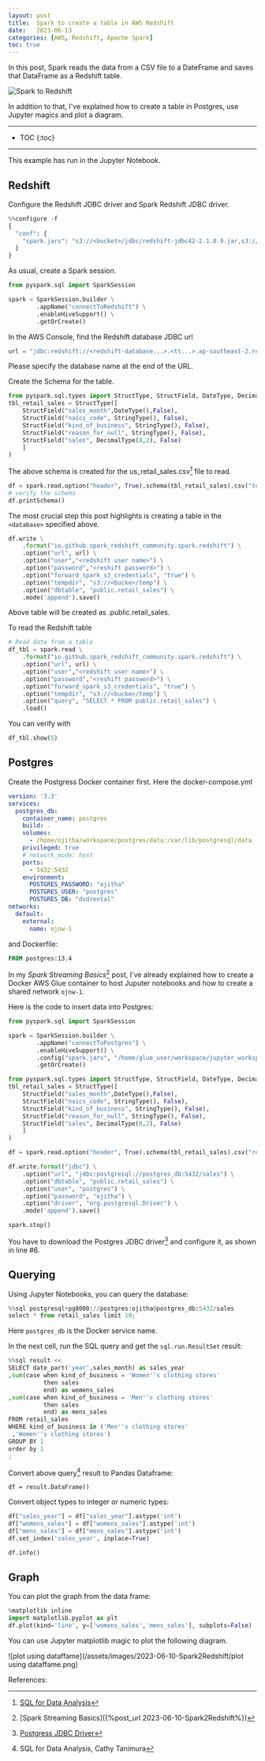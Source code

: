 ```yaml
---
layout: post
title:  Spark to create a table in AWS Redshift
date:   2023-06-13
categories: [AWS, Redshift, Apache Spark]
toc: true
---
```


In this post, Spark reads the data from a CSV file to a DateFrame and saves that DataFrame as a Redshift table.

![Spark to Redshift](/assets/images/2023-06-10-Spark2Redshift/Spark2Redshift.jpg)

In addition to that, I've explained how to create a table in Postgres, use Jupyter magics and plot a diagram.

<!--more-->

------

* TOC
{:toc}
------

This example has run in the Jupyter Notebook. 

## Redshift

Configure the Redshift JDBC driver and Spark Redshift JDBC driver.

```python
%%configure -f
{
  "conf": {
    "spark.jars": "s3://<bucket>/jdbc/redshift-jdbc42-2.1.0.9.jar,s3://<bucket>/jdbc/spark-redshift.jar"
  }
}
```

As usual, create a Spark session.

```python
from pyspark.sql import SparkSession

spark = SparkSession.builder \
        .appName("connectToRedshift") \
        .enableHiveSupport() \
        .getOrCreate()
```

In the AWS Console, find the Redshift database JDBC url

```python
url = "jdbc:redshift://<redshift-database...>.<tt...>.ap-southeast-2.redshift.amazonaws.com:5439/<database>"
```

Please specify the database name at the end of the URL.

Create the Schema for the table.

```python
from pyspark.sql.types import StructType, StructField, DateType, DecimalType, StringType
tbl_retail_sales = StructType([
    StructField("sales_month",DateType(),False),
    StructField("naics_code", StringType(), False),
    StructField("kind_of_business", StringType(), False),
    StructField("reason_for_null", StringType(), False),
    StructField("sales", DecimalType(8,2), False)
    ]
)
```

The above schema is created for the us_retail_sales.csv[^1] file to read.

```python
df = spark.read.option("header", True).schema(tbl_retail_sales).csv("test1.csv")
# verify the schema
df.printSchema()
```

The most crucial step this post highlights is creating a table in the `<database>` specified above.

```python
df.write \
    .format("io.github.spark_redshift_community.spark.redshift") \
    .option("url", url) \
    .option("user","<redshift user name>") \
    .option("password","<reshift password>") \
    .option("forward_spark_s3_credentials", "true") \
    .option("tempdir", "s3://<bucke>/temp") \
    .option("dbtable", "public.retail_sales") \
    .mode('append').save()
```

Above table will be created as <database>.public.retail_sales.

To read the Redshift table

```python
# Read data from a table
df_tbl = spark.read \
    .format("io.github.spark_redshift_community.spark.redshift") \
    .option("url", url) \
    .option("user","<redshift user name>") \
    .option("password","<reshift password>") \
    .option("forward_spark_s3_credentials", "true") \
    .option("tempdir", "s3://<bucke>/temp") \
    .option("query", "SELECT * FROM public.retail_sales") \
    .load()
```

You can verify with

```python
df_tbl.show(5)
```

## Postgres

Create the Postgress Docker container first. Here the docker-compose.yml

```yaml
version: '3.3'
services:
  postgres_db:
    container_name: postgres
    build: .
    volumes:
      - /home/ojitha/workspace/postgres/data:/var/lib/postgresql/data
    privileged: true
    # network_mode: host
    ports:
      - 5432:5432
    environment:
      POSTGRES_PASSWORD: "ojitha"
      POSTGRES_USER: "postgres"
      POSTGRES_DB: "dvdrental"
networks: 
  default: 
    external: 
      name: ojnw-1
```

and Dockerfile:

```dockerfile
FROM postgres:13.4
```

In my *Spark Streaming Basics*[^3] post, I've already explained how to create a Docker AWS Glue container to host Juputer notebooks and how to create a shared network `ojnw-1`.

Here is the code to insert data into Postgres:

```python
from pyspark.sql import SparkSession

spark = SparkSession.builder \
        .appName("connectToPostgres") \
        .enableHiveSupport() \
        .config("spark.jars", "/home/glue_user/workspace/jupyter_workspace/libs/postgresql-42.6.0.jar") \
        .getOrCreate()

from pyspark.sql.types import StructType, StructField, DateType, DecimalType, StringType
tbl_retail_sales = StructType([
    StructField("sales_month",DateType(),False),
    StructField("naics_code", StringType(), False),
    StructField("kind_of_business", StringType(), False),
    StructField("reason_for_null", StringType(), False),
    StructField("sales", DecimalType(8,2), False)
    ]
)

df = spark.read.option("header", True).schema(tbl_retail_sales).csv("retail_sales.csv")

df.write.format("jdbc") \
    .option("url", "jdbc:postgresql://postgres_db:5432/sales") \
    .option("dbtable", "public.retail_sales") \
    .option("user", "postgres") \
    .option("password", "ojitha") \
    .option("driver", "org.postgresql.Driver") \
    .mode('append').save()

spark.stop()
```

You have to download the Postgres JDBC driver[^2] and configure it, as shown in line #6.

## Querying

Using Jupyter Notebooks, you can query the database:

```python
%%sql postgresql+pg8000://postgres:ojitha@postgres_db:5432/sales
select * from retail_sales limit 10;
```

Here `postgres_db` is the Docker service name.

In the next cell, run the SQL query and get the `sql.run.ResultSet` result:

```python
%%sql result <<
SELECT date_part('year',sales_month) as sales_year
,sum(case when kind_of_business = 'Women''s clothing stores' 
          then sales 
          end) as womens_sales
,sum(case when kind_of_business = 'Men''s clothing stores' 
          then sales 
          end) as mens_sales
FROM retail_sales
WHERE kind_of_business in ('Men''s clothing stores'
 ,'Women''s clothing stores')
GROUP BY 1
order by 1
;
```

Convert above query[^4] result to Pandas Dataframe:

```pyth
df = result.DataFrame()
```

Convert object types to integer or numeric types:

```python
df["sales_year"] = df["sales_year"].astype('int')
df["womens_sales"] = df["womens_sales"].astype('int')
df["mens_sales"] = df["mens_sales"].astype('int')
df.set_index('sales_year', inplace=True)

df.info()
```

## Graph

You can plot the graph from the data frame:

```python
%matplotlib inline
import matplotlib.pyplot as plt
df.plot(kind='line', y=['womens_sales','mens_sales'], subplots=False)
```

You can use Jupyter matplotlib magic to plot the following diagram.

![plot using dataffame](/assets/images/2023-06-10-Spark2Redshift/plot using dataffame.png)

References:

[^1]: [SQL for Data Analysis](https://github.com/cathytanimura/sql_book/tree/master/Chapter%203:%20Time%20Series%20Analysis)
[^2]:[Postgress JDBC Driver](https://jdbc.postgresql.org/download/)
[^3]: [Spark Streaming Basics]({%post_url 2023-06-10-Spark2Redshift%})
[^4]: SQL for Data Analysis, Cathy Tanimura